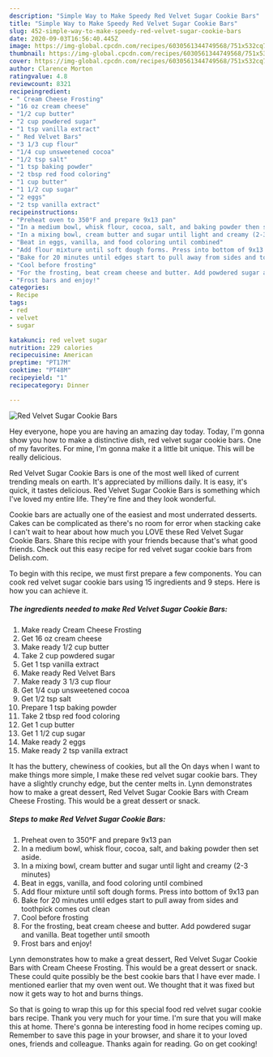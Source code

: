 ```yaml
---
description: "Simple Way to Make Speedy Red Velvet Sugar Cookie Bars"
title: "Simple Way to Make Speedy Red Velvet Sugar Cookie Bars"
slug: 452-simple-way-to-make-speedy-red-velvet-sugar-cookie-bars
date: 2020-09-03T16:56:40.445Z
image: https://img-global.cpcdn.com/recipes/6030561344749568/751x532cq70/red-velvet-sugar-cookie-bars-recipe-main-photo.jpg
thumbnail: https://img-global.cpcdn.com/recipes/6030561344749568/751x532cq70/red-velvet-sugar-cookie-bars-recipe-main-photo.jpg
cover: https://img-global.cpcdn.com/recipes/6030561344749568/751x532cq70/red-velvet-sugar-cookie-bars-recipe-main-photo.jpg
author: Clarence Morton
ratingvalue: 4.8
reviewcount: 8321
recipeingredient:
- " Cream Cheese Frosting"
- "16 oz cream cheese"
- "1/2 cup butter"
- "2 cup powdered sugar"
- "1 tsp vanilla extract"
- " Red Velvet Bars"
- "3 1/3 cup flour"
- "1/4 cup unsweetened cocoa"
- "1/2 tsp salt"
- "1 tsp baking powder"
- "2 tbsp red food coloring"
- "1 cup butter"
- "1 1/2 cup sugar"
- "2 eggs"
- "2 tsp vanilla extract"
recipeinstructions:
- "Preheat oven to 350°F and prepare 9x13 pan"
- "In a medium bowl, whisk flour, cocoa, salt, and baking powder then set aside."
- "In a mixing bowl, cream butter and sugar until light and creamy (2-3 minutes)"
- "Beat in eggs, vanilla, and food coloring until combined"
- "Add flour mixture until soft dough forms. Press into bottom of 9x13 pan"
- "Bake for 20 minutes until edges start to pull away from sides and toothpick comes out clean"
- "Cool before frosting"
- "For the frosting, beat cream cheese and butter. Add powdered sugar and vanilla. Beat together until smooth"
- "Frost bars and enjoy!"
categories:
- Recipe
tags:
- red
- velvet
- sugar

katakunci: red velvet sugar 
nutrition: 229 calories
recipecuisine: American
preptime: "PT17M"
cooktime: "PT48M"
recipeyield: "1"
recipecategory: Dinner

---
```



![Red Velvet Sugar Cookie Bars](https://img-global.cpcdn.com/recipes/6030561344749568/751x532cq70/red-velvet-sugar-cookie-bars-recipe-main-photo.jpg)

Hey everyone, hope you are having an amazing day today. Today, I'm gonna show you how to make a distinctive dish, red velvet sugar cookie bars. One of my favorites. For mine, I'm gonna make it a little bit unique. This will be really delicious.

Red Velvet Sugar Cookie Bars is one of the most well liked of current trending meals on earth. It's appreciated by millions daily. It is easy, it's quick, it tastes delicious. Red Velvet Sugar Cookie Bars is something which I've loved my entire life. They're fine and they look wonderful.

Cookie bars are actually one of the easiest and most underrated desserts. Cakes can be complicated as there&#39;s no room for error when stacking cake I can&#39;t wait to hear about how much you LOVE these Red Velvet Sugar Cookie Bars. Share this recipe with your friends because that&#39;s what good friends. Check out this easy recipe for red velvet sugar cookie bars from Delish.com.


To begin with this recipe, we must first prepare a few components. You can cook red velvet sugar cookie bars using 15 ingredients and 9 steps. Here is how you can achieve it.

<!--inarticleads1-->

##### The ingredients needed to make Red Velvet Sugar Cookie Bars:

1. Make ready  Cream Cheese Frosting
1. Get 16 oz cream cheese
1. Make ready 1/2 cup butter
1. Take 2 cup powdered sugar
1. Get 1 tsp vanilla extract
1. Make ready  Red Velvet Bars
1. Make ready 3 1/3 cup flour
1. Get 1/4 cup unsweetened cocoa
1. Get 1/2 tsp salt
1. Prepare 1 tsp baking powder
1. Take 2 tbsp red food coloring
1. Get 1 cup butter
1. Get 1 1/2 cup sugar
1. Make ready 2 eggs
1. Make ready 2 tsp vanilla extract


It has the buttery, chewiness of cookies, but all the On days when I want to make things more simple, I make these red velvet sugar cookie bars. They have a slightly crunchy edge, but the center melts in. Lynn demonstrates how to make a great dessert, Red Velvet Sugar Cookie Bars with Cream Cheese Frosting. This would be a great dessert or snack. 

<!--inarticleads2-->

##### Steps to make Red Velvet Sugar Cookie Bars:

1. Preheat oven to 350°F and prepare 9x13 pan
1. In a medium bowl, whisk flour, cocoa, salt, and baking powder then set aside.
1. In a mixing bowl, cream butter and sugar until light and creamy (2-3 minutes)
1. Beat in eggs, vanilla, and food coloring until combined
1. Add flour mixture until soft dough forms. Press into bottom of 9x13 pan
1. Bake for 20 minutes until edges start to pull away from sides and toothpick comes out clean
1. Cool before frosting
1. For the frosting, beat cream cheese and butter. Add powdered sugar and vanilla. Beat together until smooth
1. Frost bars and enjoy!


Lynn demonstrates how to make a great dessert, Red Velvet Sugar Cookie Bars with Cream Cheese Frosting. This would be a great dessert or snack. These could quite possibly be the best cookie bars that I have ever made. I mentioned earlier that my oven went out. We thought that it was fixed but now it gets way to hot and burns things. 

So that is going to wrap this up for this special food red velvet sugar cookie bars recipe. Thank you very much for your time. I'm sure that you will make this at home. There's gonna be interesting food in home recipes coming up. Remember to save this page in your browser, and share it to your loved ones, friends and colleague. Thanks again for reading. Go on get cooking!
